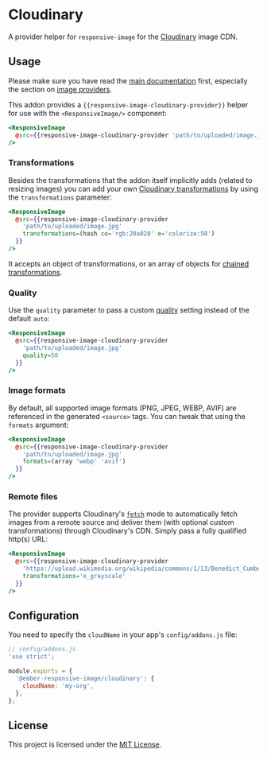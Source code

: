 # Cloudinary

A provider helper for `responsive-image` for the [Cloudinary](https://cloudinary.com) image CDN.

## Usage

Please make sure you have read the [main documentation](../../README.md) first, especially the section on [image providers](../../README.md#image-providers).

This addon provides a `{{responsive-image-cloudinary-provider}}` helper for use with the `<ResponsiveImage/>` component:

```hbs
<ResponsiveImage
  @src={{responsive-image-cloudinary-provider 'path/to/uploaded/image.jpg'}}
/>
```

### Transformations

Besides the transformations that the addon itself implicitly adds (related to resizing images)
you can add your own [Cloudinary transformations](https://cloudinary.com/documentation/transformation_reference) by using the
`transformations` parameter:

```hbs
<ResponsiveImage
  @src={{responsive-image-cloudinary-provider
    'path/to/uploaded/image.jpg'
    transformations=(hash co='rgb:20a020' e='colorize:50')
  }}
/>
```

It accepts an object of transformations, or an array of objects for [chained transformations](https://cloudinary.com/documentation/image_transformations#chained_transformations).

### Quality

Use the `quality` parameter to pass a custom [quality](https://cloudinary.com/documentation/transformation_reference#q_quality) setting
instead of the default `auto`:

```hbs
<ResponsiveImage
  @src={{responsive-image-cloudinary-provider
    'path/to/uploaded/image.jpg'
    quality=50
  }}
/>
```

### Image formats

By default, all supported image formats (PNG, JPEG, WEBP, AVIF) are referenced in the generated `<source>` tags.
You can tweak that using the `formats` argument:

```hbs
<ResponsiveImage
  @src={{responsive-image-cloudinary-provider
    'path/to/uploaded/image.jpg'
    formats=(array 'webp' 'avif')
  }}
/>
```

### Remote files

The provider supports Cloudinary's [`fetch`](https://cloudinary.com/documentation/fetch_remote_images) mode to automatically fetch
images from a remote source and deliver them (with optional custom transformations) through Cloudinary's CDN. Simply
pass a fully qualified http(s) URL:

```hbs
<ResponsiveImage
  @src={{responsive-image-cloudinary-provider
    'https://upload.wikimedia.org/wikipedia/commons/1/13/Benedict_Cumberbatch_2011.png'
    transformations='e_grayscale'
  }}
/>
```

## Configuration

You need to specify the `cloudName` in your app's `config/addons.js` file:

```js
// config/addons.js
'use strict';

module.exports = {
  '@ember-responsive-image/cloudinary': {
    cloudName: 'my-org',
  },
};
```

## License

This project is licensed under the [MIT License](../../LICENSE.md).

